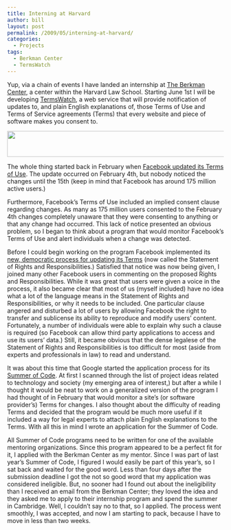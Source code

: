```yaml
---
title: Interning at Harvard
author: bill
layout: post
permalink: /2009/05/interning-at-harvard/
categories:
  - Projects
tags:
  - Berkman Center
  - TermsWatch
---
```

Yup, via a chain of events I have landed an internship at <a href="http://cyber.law.harvard.edu/" target="_blank">The Berkman Center</a>, a center within the Harvard Law School. Starting June 1st I will be developing [TermsWatch][1], a web service that will provide notification of updates to, and plain English explanations of, those Terms of Use and Terms of Service agreements (Terms) that every website and piece of software makes you consent to.

<a href="http://cyber.law.harvard.edu/" target="_blank"><img class="aligncenter size-full wp-image-80" title="berkman-logo" src="http://www.wbushey.com/wp/wp-content/uploads/2010/08/berkman-logo.png" alt="" width="600" height="60" /></a>

The whole thing started back in February when <a href="http://abcnews.go.com/Technology/Story?id=6901163&page=1" target="_blank">Facebook updated its Terms of Use</a>. The update occurred on February 4th, but nobody noticed the changes until the 15th (keep in mind that Facebook has around 175 million active users.)

Furthermore, Facebook&#8217;s Terms of Use included an implied consent clause regarding changes. As many as 175 million users consented to the February 4th changes completely unaware that they were consenting to anything or that any change had occurred. This lack of notice presented an obvious problem, so I began to think about a program that would monitor Facebook&#8217;s Terms of Use and alert individuals when a change was detected.

Before I could begin working on the program Facebook implemented its <a href="http://www.usatoday.com/printedition/money/20090227/facebook27_st.art.htm" target="_parent">new, democratic process for updating its Terms</a> (now called the Statement of Rights and Responsibilities.) Satisfied that notice was now being given, I joined many other Facebook users in commenting on the proposed Rights and Responsibilities. While it was great that users were given a voice in the process, it also became clear that most of us (myself included) have no idea what a lot of the language means in the Statement of Rights and Responsibilities, or why it needs to be included. One particular clause angered and disturbed a lot of users by allowing Facebook the right to transfer and sublicense its ability to reproduce and modify users&#8217; content. Fortunately, a number of individuals were able to explain why such a clause is required (so Facebook can allow third party applications to access and use its users&#8217; data.) Still, it became obvious that the dense legalese of the Statement of Rights and Responsibilities is too difficult for most (aside from experts and professionals in law) to read and understand.

It was about this time that Google started the application process for its <a href="http://code.google.com/soc/" target="_blank">Summer of Code</a>. At first I scanned through the list of project ideas related to technology and society (my emerging area of interest,) but after a while I thought it would be neat to work on a generalized version of the program I had thought of in February that would monitor a site&#8217;s (or software provider&#8217;s) Terms for changes. I also thought about the difficulty of reading Terms and decided that the program would be much more useful if it included a way for legal experts to attach plain English explanations to the Terms. With all this in mind I wrote an application for the Summer of Code.

All Summer of Code programs need to be written for one of the available mentoring organizations. Since this program appeared to be a perfect fit for it, I applied with the Berkman Center as my mentor. Since I was part of last year&#8217;s Summer of Code, I figured I would easily be part of this year&#8217;s, so I sat back and waited for the good word. Less than four days after the submission deadline I got the not so good word that my application was considered ineligible. But, no sooner had I found out about the ineligibility than I received an email from the Berkman Center; they loved the idea and they asked me to apply to their internship program and spend the summer in Cambridge. Well, I couldn&#8217;t say no to that, so I applied. The process went smoothly, I was accepted, and now I am starting to pack, because I have to move in less than two weeks.

 [1]: index.php?option=com_content&view=article&id=46:termswatch-description&catid=36:termswatch&Itemid=56
